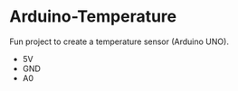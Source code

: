 Arduino-Temperature
===================

Fun project to create a temperature sensor (Arduino UNO).


- 5V
- GND
- A0

